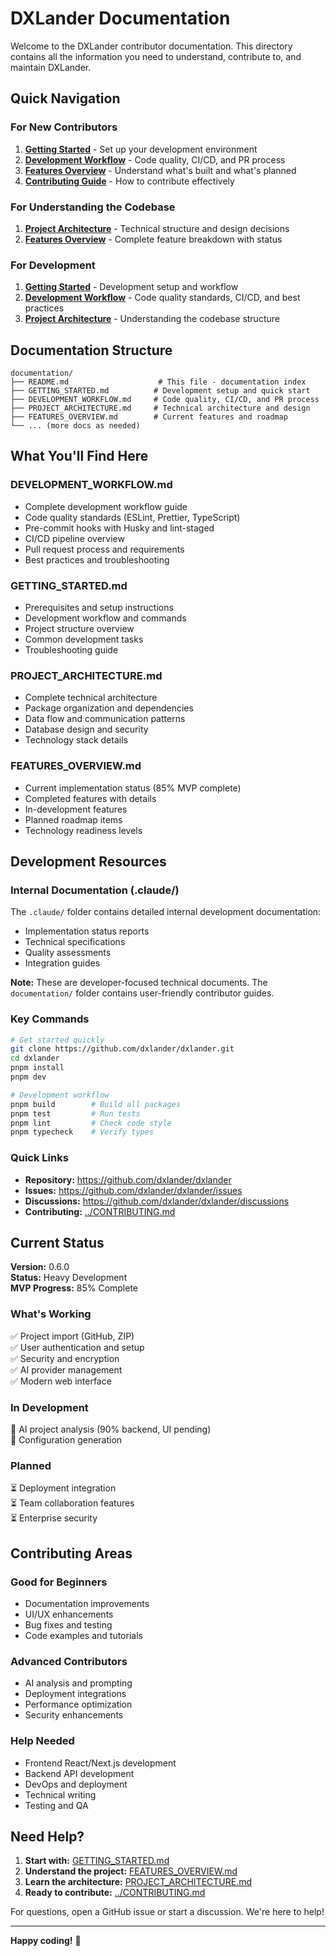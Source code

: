 # DXLander Documentation

Welcome to the DXLander contributor documentation. This directory contains all the information you need to understand, contribute to, and maintain DXLander.

## Quick Navigation

### For New Contributors

1. **[Getting Started](./GETTING_STARTED.md)** - Set up your development environment
2. **[Development Workflow](./DEVELOPMENT_WORKFLOW.md)** - Code quality, CI/CD, and PR process
3. **[Features Overview](./FEATURES_OVERVIEW.md)** - Understand what's built and what's planned
4. **[Contributing Guide](../CONTRIBUTING.md)** - How to contribute effectively

### For Understanding the Codebase

1. **[Project Architecture](./PROJECT_ARCHITECTURE.md)** - Technical structure and design decisions
2. **[Features Overview](./FEATURES_OVERVIEW.md)** - Complete feature breakdown with status

### For Development

1. **[Getting Started](./GETTING_STARTED.md)** - Development setup and workflow
2. **[Development Workflow](./DEVELOPMENT_WORKFLOW.md)** - Code quality standards, CI/CD, and best practices
3. **[Project Architecture](./PROJECT_ARCHITECTURE.md)** - Understanding the codebase structure

## Documentation Structure

```
documentation/
├── README.md                    # This file - documentation index
├── GETTING_STARTED.md          # Development setup and quick start
├── DEVELOPMENT_WORKFLOW.md     # Code quality, CI/CD, and PR process
├── PROJECT_ARCHITECTURE.md     # Technical architecture and design
├── FEATURES_OVERVIEW.md        # Current features and roadmap
└── ... (more docs as needed)
```

## What You'll Find Here

### DEVELOPMENT_WORKFLOW.md

- Complete development workflow guide
- Code quality standards (ESLint, Prettier, TypeScript)
- Pre-commit hooks with Husky and lint-staged
- CI/CD pipeline overview
- Pull request process and requirements
- Best practices and troubleshooting

### GETTING_STARTED.md

- Prerequisites and setup instructions
- Development workflow and commands
- Project structure overview
- Common development tasks
- Troubleshooting guide

### PROJECT_ARCHITECTURE.md

- Complete technical architecture
- Package organization and dependencies
- Data flow and communication patterns
- Database design and security
- Technology stack details

### FEATURES_OVERVIEW.md

- Current implementation status (85% MVP complete)
- Completed features with details
- In-development features
- Planned roadmap items
- Technology readiness levels

## Development Resources

### Internal Documentation (.claude/)

The `.claude/` folder contains detailed internal development documentation:

- Implementation status reports
- Technical specifications
- Quality assessments
- Integration guides

**Note:** These are developer-focused technical documents. The `documentation/` folder contains user-friendly contributor guides.

### Key Commands

```bash
# Get started quickly
git clone https://github.com/dxlander/dxlander.git
cd dxlander
pnpm install
pnpm dev

# Development workflow
pnpm build        # Build all packages
pnpm test         # Run tests
pnpm lint         # Check code style
pnpm typecheck    # Verify types
```

### Quick Links

- **Repository:** https://github.com/dxlander/dxlander
- **Issues:** https://github.com/dxlander/dxlander/issues
- **Discussions:** https://github.com/dxlander/dxlander/discussions
- **Contributing:** [../CONTRIBUTING.md](../CONTRIBUTING.md)

## Current Status

**Version:** 0.6.0  
**Status:** Heavy Development  
**MVP Progress:** 85% Complete

### What's Working

✅ Project import (GitHub, ZIP)  
✅ User authentication and setup  
✅ Security and encryption  
✅ AI provider management  
✅ Modern web interface

### In Development

🚧 AI project analysis (90% backend, UI pending)  
🚧 Configuration generation

### Planned

⏳ Deployment integration  
⏳ Team collaboration features  
⏳ Enterprise security

## Contributing Areas

### Good for Beginners

- Documentation improvements
- UI/UX enhancements
- Bug fixes and testing
- Code examples and tutorials

### Advanced Contributors

- AI analysis and prompting
- Deployment integrations
- Performance optimization
- Security enhancements

### Help Needed

- Frontend React/Next.js development
- Backend API development
- DevOps and deployment
- Technical writing
- Testing and QA

## Need Help?

1. **Start with:** [GETTING_STARTED.md](./GETTING_STARTED.md)
2. **Understand the project:** [FEATURES_OVERVIEW.md](./FEATURES_OVERVIEW.md)
3. **Learn the architecture:** [PROJECT_ARCHITECTURE.md](./PROJECT_ARCHITECTURE.md)
4. **Ready to contribute:** [../CONTRIBUTING.md](../CONTRIBUTING.md)

For questions, open a GitHub issue or start a discussion. We're here to help!

---

**Happy coding!** 🚀
